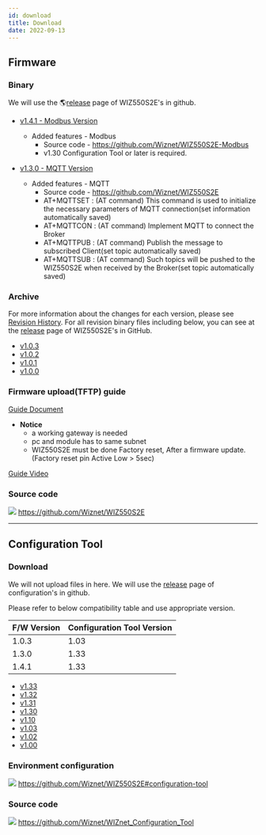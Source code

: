 ```yaml
---
id: download
title: Download
date: 2022-09-13
---
```


## Firmware

### Binary

We will use the 🌎[release](https://github.com/Wiznet/WIZ550S2E/releases) page of WIZ550S2E's in github.

- [v1.4.1 - Modbus Version](https://github.com/Wiznet/WIZ550S2E-Modbus/releases/download/v1.4.1/Binary_v141.zip)
    - Added features - Modbus
        - Source code - https://github.com/Wiznet/WIZ550S2E-Modbus
        - v1.30 Configuration Tool or later is required.

- [v1.3.0 - MQTT Version](https://github.com/Wiznet/WIZ550S2E/releases/download/v1.3.0/Binary_v130.zip)
    - Added features - MQTT
        - Source code - https://github.com/Wiznet/WIZ550S2E
        - AT+MQTTSET : (AT command) This command is used to initialize the necessary parameters of MQTT connection(set information automatically saved)
        - AT+MQTTCON : (AT command) Implement MQTT to connect the Broker
        - AT+MQTTPUB : (AT command) Publish the message to subscribed Client(set topic automatically saved)
        - AT+MQTTSUB : (AT command) Such topics will be pushed to the WIZ550S2E when received by the Broker(set topic automatically saved)

### Archive

For more information about the changes for each version, please see [Revision History](https://github.com/Wiznet/WIZ550S2E/blob/master/README.md#RevisionHistory).
For all revision binary files including below, you can see at the [release](https://github.com/Wiznet/WIZ550S2E/releases) page of WIZ550S2E's in GitHub.

- [v1.0.3](/img/products/wiz550s2e/binary_v1.0.3.zip)
- [v1.0.2](/img/products/wiz550s2e/binary_v1.0.2.zip)
- [v1.0.1](/img/products/wiz550s2e/binary_v1.0.1.zip)
- [v1.0.0](/img/products/wiz550s2e/wiz550s2e.zip)

### Firmware upload(TFTP) guide

<a href="https://d3cmhcsnvv7jc.cloudfront.net/docs/img/products/wiz550s2e/wiz550s2e_fw_uploading_tftp.pdf" target="_blank">Guide Document</a>

- **Notice**
    - a working gateway is needed
    - pc and module has to same subnet
    - WIZ550S2E must be done Factory reset, After a firmware update. (Factory reset pin Active Low > 5sec)

[Guide Video](/img/products/wiz550s2e/without_subtitle.mp4)

### Source code

![](https://d3cmhcsnvv7jc.cloudfront.net/docs/img/products/w5500/w5500_evb/icons/github.png)
<https://github.com/Wiznet/WIZ550S2E>

-----

## Configuration Tool

### Download

We will not upload files in here.
We will use the [release](https://github.com/Wiznet/WIZnet_Configuration_Tool/releases)
page of configuration's in github.

Please refer to below compatibility table and use appropriate version.

| F/W Version | Configuration Tool Version |
| ----------- | -------------------------- |
| 1.0.3       | 1.03                       |
| 1.3.0       | 1.33                       |
| 1.4.1       | 1.33                       |

- [v1.33](https://github.com/Wiznet/WIZnet_Configuration_Tool/releases/download/v1.33/WIZnet_Configuration_Tool.jar)
- [v1.32](https://github.com/Wiznet/WIZnet_Configuration_Tool/releases/download/1.3.2/WIZnet_Configuration_Tool.jar)
- [v1.31](https://github.com/Wiznet/WIZnet_Configuration_Tool/releases/download/v1.3.1/WIZnet_Configuration_Tool.jar)
- [v1.30](https://github.com/Wiznet/WIZnet_Configuration_Tool/releases/download/v1.30/WIZnet_Configuration_Tool.jar)
- [v1.10](/img/products/wiz550s2e/wiznet_configuration_tool_ver1.10.zip)
- [v1.03](/img/products/wiz550sr/wiz550sr_download/wiznet_configuration_tool_ver1.03.zip)
- [v1.02](/img/products/wiz550s2e/wiznet_configuration_tool_ver1.02.zip)
- [v1.00](/img/products/wiz550s2e/wiz550s2e_configuration_tool_ver1.00_0724.zip)

### Environment configuration

![](https://d3cmhcsnvv7jc.cloudfront.net/docs/img/github.png)
<https://github.com/Wiznet/WIZ550S2E#configuration-tool>

### Source code

![](https://d3cmhcsnvv7jc.cloudfront.net/docs/img/github.png)
<https://github.com/Wiznet/WIZnet_Configuration_Tool>
